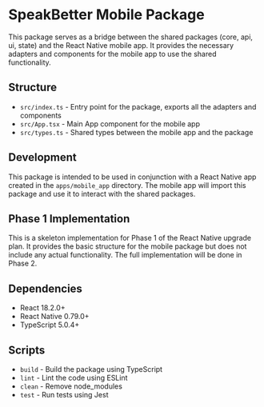 # SpeakBetter Mobile Package

This package serves as a bridge between the shared packages (core, api, ui, state) and the React Native mobile app. It provides the necessary adapters and components for the mobile app to use the shared functionality.

## Structure

- `src/index.ts` - Entry point for the package, exports all the adapters and components
- `src/App.tsx` - Main App component for the mobile app
- `src/types.ts` - Shared types between the mobile app and the package

## Development

This package is intended to be used in conjunction with a React Native app created in the `apps/mobile_app` directory. The mobile app will import this package and use it to interact with the shared packages.

## Phase 1 Implementation

This is a skeleton implementation for Phase 1 of the React Native upgrade plan. It provides the basic structure for the mobile package but does not include any actual functionality. The full implementation will be done in Phase 2.

## Dependencies

- React 18.2.0+
- React Native 0.79.0+
- TypeScript 5.0.4+

## Scripts

- `build` - Build the package using TypeScript
- `lint` - Lint the code using ESLint
- `clean` - Remove node_modules
- `test` - Run tests using Jest
